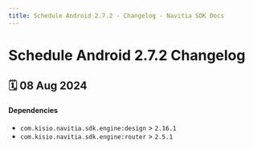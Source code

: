```yaml
---
title: Schedule Android 2.7.2 - Changelog - Navitia SDK Docs
---
```


# Schedule Android 2.7.2 Changelog

<h2>🗓 08 Aug 2024</h2>

#### Dependencies
- `com.kisio.navitia.sdk.engine:design` > `2.16.1`
- `com.kisio.navitia.sdk.engine:router` > `2.5.1`
